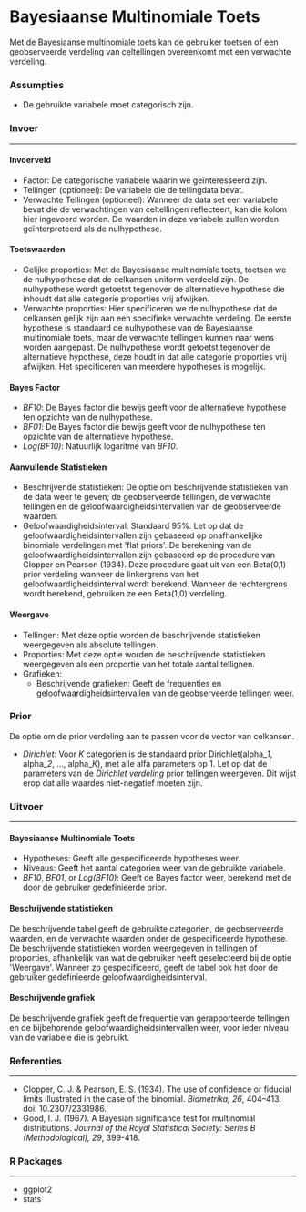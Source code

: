 Bayesiaanse Multinomiale Toets
===

Met de Bayesiaanse multinomiale toets kan de gebruiker toetsen of een geobserveerde verdeling van celtellingen overeenkomt met een verwachte verdeling. 

### Assumpties
- De gebruikte variabele moet categorisch zijn. 

### Invoer 
---

#### Invoerveld
- Factor: De categorische variabele waarin we geïnteresseerd zijn. 
- Tellingen (optioneel): De variabele die de tellingdata bevat. 
- Verwachte Tellingen (optioneel): Wanneer de data set een variabele bevat die de verwachtingen van celtellingen reflecteert, kan die kolom hier ingevoerd worden. De waarden in deze variabele zullen worden geïnterpreteerd als de nulhypothese.  

#### Toetswaarden
- Gelijke proporties: Met de Bayesiaanse multinomiale toets, toetsen we de nulhypothese dat de celkansen uniform verdeeld zijn. De nulhypothese wordt getoetst tegenover de alternatieve hypothese die inhoudt dat alle categorie proporties vrij afwijken. 
- Verwachte proporties: Hier specificeren we de nulhypothese dat de celkansen gelijk zijn aan een specifieke verwachte verdeling. De eerste hypothese is standaard de nulhypothese van de Bayesiaanse multinomiale toets, maar de verwachte tellingen kunnen naar wens worden aangepast. De nulhypothese wordt getoetst tegenover de alternatieve hypothese, deze houdt in dat alle categorie proporties vrij afwijken. Het specificeren van meerdere hypotheses is mogelijk. 

#### Bayes Factor
- *BF10*: De Bayes factor die bewijs geeft voor de alternatieve hypothese ten opzichte van de nulhypothese. 
- *BF01*: De Bayes factor die bewijs geeft voor de nulhypothese ten opzichte van de alternatieve hypothese. 
- *Log(BF10)*: Natuurlijk logaritme van *BF10*.

#### Aanvullende Statistieken
- Beschrijvende statistieken: De optie om beschrijvende statistieken van de data weer te geven; de geobserveerde tellingen, de verwachte tellingen en de geloofwaardigheidsintervallen van de geobserveerde waarden.
- Geloofwaardigheidsinterval: Standaard 95%. Let op dat de geloofwaardigheidsintervallen zijn gebaseerd op onafhankelijke binomiale verdelingen met 'flat priors'. De berekening van de geloofwaardigheidsintervallen zijn gebaseerd op de procedure van Clopper en Pearson (1934). Deze procedure gaat uit van een Beta(0,1) prior verdeling wanneer de linkergrens van het geloofwaardigheidsinterval wordt berekend. Wanneer de rechtergrens wordt berekend, gebruiken ze een Beta(1,0) verdeling. 

#### Weergave
- Tellingen: Met deze optie worden de beschrijvende statistieken weergegeven als absolute tellingen. 
- Proporties: Met deze optie worden de beschrijvende statistieken weergegeven als een proportie van het totale aantal tellignen.
- Grafieken:
  - Beschrijvende grafieken: Geeft de frequenties en geloofwaardigheidsintervallen van de geobserveerde tellingen weer. 

### Prior
De optie om de prior verdeling aan te passen voor de vector van celkansen. 
- *Dirichlet*: Voor *K* categorien is de standaard prior Dirichlet(alpha_*1*, alpha_*2*, ..., alpha_*K*), met alle alfa parameters op 1. Let op dat de parameters van de *Dirichlet verdeling* prior tellingen weergeven. Dit wijst erop dat alle waardes niet-negatief moeten zijn.

### Uitvoer
---

#### Bayesiaanse Multinomiale Toets
- Hypotheses: Geeft alle gespecificeerde hypotheses weer.
- Niveaus: Geeft het aantal categorien weer van de gebruikte variabele. 
- *BF10*, *BF01*, or *Log(BF10)*: Geeft de Bayes factor weer, berekend met de door de gebruiker gedefinieerde prior. 

#### Beschrijvende statistieken
De beschrijvende tabel geeft de gebruikte categorien, de geobserveerde waarden, en de verwachte waarden onder de gespecificeerde hypothese. De beschrijvende statistieken worden weergegeven in tellingen of proporties, afhankelijk van wat de gebruiker heeft geselecteerd bij de optie 'Weergave'. Wanneer zo gespecificeerd, geeft de tabel ook het door de gebruiker gedefinieerde geloofwaardigheidsinterval.  

#### Beschrijvende grafiek
De beschrijvende grafiek geeft de frequentie van gerapporteerde tellingen en de bijbehorende geloofwaardigheidsintervallen weer, voor ieder niveau van de variabele die is gebruikt. 

### Referenties
---
- Clopper, C. J. & Pearson, E. S. (1934). The use of confidence or fiducial limits illustrated in the case of the binomial. *Biometrika, 26*, 404–413. doi: 10.2307/2331986.
- Good, I. J. (1967). A Bayesian significance test for multinomial distributions. *Journal of the Royal Statistical Society: Series B (Methodological), 29*, 399-418.

### R Packages
---
- ggplot2
- stats

